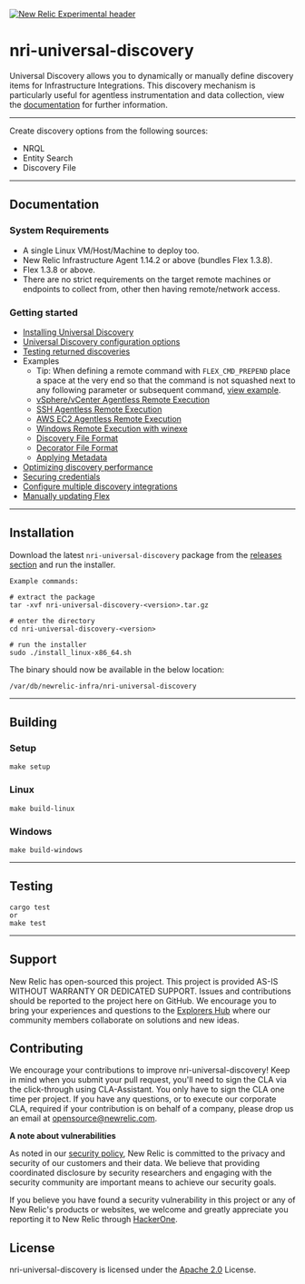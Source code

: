 [![New Relic Experimental header](https://github.com/newrelic/opensource-website/raw/master/src/images/categories/Experimental.png)](https://opensource.newrelic.com/oss-category/#new-relic-experimental)

# nri-universal-discovery

Universal Discovery allows you to dynamically or manually define discovery items for Infrastructure Integrations.
This discovery mechanism is particularly useful for agentless instrumentation and data collection, view the [documentation](#documentation) for further information.

---

Create discovery options from the following sources:

- NRQL
- Entity Search
- Discovery File

---

## Documentation

### System Requirements

- A single Linux VM/Host/Machine to deploy too.
- New Relic Infrastructure Agent 1.14.2 or above (bundles Flex 1.3.8).
- Flex 1.3.8 or above.
- There are no strict requirements on the target remote machines or endpoints to collect from, other then having remote/network access.

### Getting started

- [Installing Universal Discovery](#Installation)
- [Universal Discovery configuration options](/docs/configuration.md)
- [Testing returned discoveries](/docs/testing-discoveries.md)
- Examples
  - Tip: When defining a remote command with `FLEX_CMD_PREPEND` place a space at the very end so that the command is not squashed next to any following parameter or subsequent command, [view example](/examples/agentless.yml).
  - [vSphere/vCenter Agentless Remote Execution](/docs/vsphere-agentless.md)
  - [SSH Agentless Remote Execution](/docs/ssh-agentless.md)
  - [AWS EC2 Agentless Remote Execution](/docs/aws-ec2-agentless.md)
  - [Windows Remote Execution with winexe](/docs/win-remote-exec-winexe.md)
  - [Discovery File Format](/docs/discovery-file.md)
  - [Decorator File Format](/docs/decorator-file.md)
  - [Applying Metadata](/docs/metadata.md)
- [Optimizing discovery performance](/docs/optimize.md)
- [Securing credentials](/docs/secure-credentials.md)
- [Configure multiple discovery integrations](/docs/multiple-discoveries.md)
- [Manually updating Flex](/docs/flex-update.md)

---

## Installation

Download the latest `nri-universal-discovery` package from the [releases section](https://github.com/newrelic-experimental/nri-universal-discovery/releases) and run the installer.

```
Example commands:

# extract the package
tar -xvf nri-universal-discovery-<version>.tar.gz

# enter the directory
cd nri-universal-discovery-<version>

# run the installer
sudo ./install_linux-x86_64.sh

```

The binary should now be available in the below location:

```
/var/db/newrelic-infra/nri-universal-discovery
```

---

## Building

### Setup

```
make setup
```

### Linux

```
make build-linux
```

### Windows

```
make build-windows
```

---

## Testing

```
cargo test
or
make test
```

---

## Support

New Relic has open-sourced this project. This project is provided AS-IS WITHOUT WARRANTY OR DEDICATED SUPPORT. Issues and contributions should be reported to the project here on GitHub. We encourage you to bring your experiences and questions to the [Explorers Hub](https://discuss.newrelic.com) where our community members collaborate on solutions and new ideas.

## Contributing

We encourage your contributions to improve nri-universal-discovery! Keep in mind when you submit your pull request, you'll need to sign the CLA via the click-through using CLA-Assistant. You only have to sign the CLA one time per project. If you have any questions, or to execute our corporate CLA, required if your contribution is on behalf of a company, please drop us an email at opensource@newrelic.com.

**A note about vulnerabilities**

As noted in our [security policy](../../security/policy), New Relic is committed to the privacy and security of our customers and their data. We believe that providing coordinated disclosure by security researchers and engaging with the security community are important means to achieve our security goals.

If you believe you have found a security vulnerability in this project or any of New Relic's products or websites, we welcome and greatly appreciate you reporting it to New Relic through [HackerOne](https://hackerone.com/newrelic).

## License

nri-universal-discovery is licensed under the [Apache 2.0](http://apache.org/licenses/LICENSE-2.0.txt) License.
